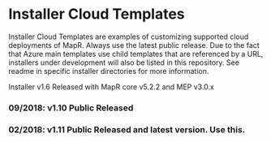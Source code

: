 # Installer Cloud Templates

Installer Cloud Templates are examples of customizing supported cloud deployments of MapR. Always use the latest public release. Due to the fact that Azure main templates use child templates that are referenced by a URL, installers under development will also be listed in this repository. See readme in specific installer directories for more information.

Installer v1.6 Released with MapR core v5.2.2 and MEP v3.0.x

### 09/2018: v1.10 Public Released

### 02/2018: v1.11 Public Released and latest version. Use this.
